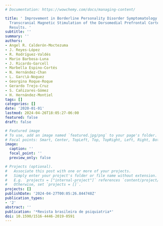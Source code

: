 ```yaml
---
# Documentation: https://wowchemy.com/docs/managing-content/

title: ' Improvement in Borderline Personality Disorder Symptomatology after Repetitive
  Transcranial Magnetic Stimulation of the Dorsomedial Prefrontal Cortex: Preliminary
  Results. '
subtitle: ''
summary: ''
authors:
- Angel R. Calderón-Moctezuma
- J. Reyes-López
- R. Rodríguez-Valdés
- Mario Barbosa-Luna
- J. Ricardo-Garcell
- Marbella Espino-Cortés
- N. Hernández-Chan
- L. Garc\á-Noguez
- Georgina Roque-Roque
- Gerardo Trejo-Cruz
- S. Cañizares-Gómez
- H. Hernández-Montiel
tags: []
categories: []
date: '2020-01-01'
lastmod: 2024-04-26T18:05:27-06:00
featured: false
draft: false

# Featured image
# To use, add an image named `featured.jpg/png` to your page's folder.
# Focal points: Smart, Center, TopLeft, Top, TopRight, Left, Right, BottomLeft, Bottom, BottomRight.
image:
  caption: ''
  focal_point: ''
  preview_only: false

# Projects (optional).
#   Associate this post with one or more of your projects.
#   Simply enter your project's folder or file name without extension.
#   E.g. `projects = ["internal-project"]` references `content/project/deep-learning/index.md`.
#   Otherwise, set `projects = []`.
projects: []
publishDate: '2024-04-27T00:05:26.844748Z'
publication_types:
- '2'
abstract: ''
publication: '*Revista brasileira de psiquiatria*'
doi: 10.1590/1516-4446-2019-0591
---
```

